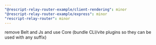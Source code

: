 ```yaml
---
"@rescript-relay-router-example/client-rendering": minor
"@rescript-relay-router-example/express": minor
"rescript-relay-router": minor
---
```


remove Belt and Js and use Core (bundle CLI/vite plugins so they can be used with any suffix)

